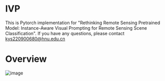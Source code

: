 # IVP
This is Pytorch implementation for "Rethinking Remote Sensing Pretrained Model: Instance-Aware Visual Prompting for Remote Sensing Scene Classification". If you have any questions, please contact kys220900680@hnu.edu.cn
# Overview
![image](public/IVP.png)
